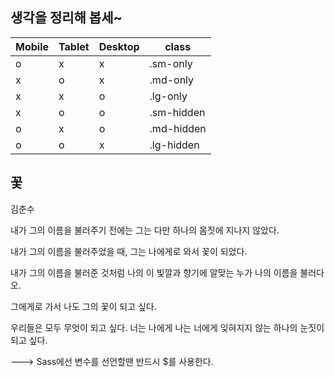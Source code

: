 ## 생각을 정리해 봅세~

| Mobile | Tablet | Desktop | class      |
| ------ | ------ | ------- | ---------- |
| o      | x      | x       | .sm-only   |
| x      | o      | x       | .md-only   |
| x      | x      | o       | .lg-only   |
| x      | o      | o       | .sm-hidden |
| o      | x      | o       | .md-hidden |
| o      | o      | x       | .lg-hidden |

## 꽃

김춘수

내가 그의 이름을 불러주기 전에는
그는 다만
하나의 몸짓에 지나지 않았다.

내가 그의 이름을 불러주었을 때,
그는 나에게로 와서
꽃이 되었다.

내가 그의 이름을 불러준 것처럼
나의 이 빛깔과 향기에 알맞는
누가 나의 이름을 불러다오.

그에게로 가서 나도
그의 꽃이 되고 싶다.

우리들은 모두
무엇이 되고 싶다.
너는 나에게 나는 너에게
잊혀지지 않는 하나의 눈짓이 되고 싶다.

---> Sass에선 변수를 선언할땐 반드시 $를 사용한다.
